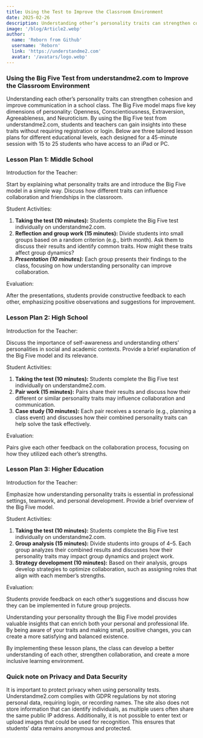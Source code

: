 ```yaml
---
title: Using the Test to Improve the Classroom Environment
date: 2025-02-26
description: Understanding other’s personality traits can strengthen cohesion and improve communication in a school class. Students and teachers can gain insights into these traits without registration or login. Below are three tailored 45 minutes lesson plans for different educational levels.
image: '/blog/Article2.webp'
author:
  name: 'Reborn from Github'
  username: 'Reborn'
  link: 'https://understandme2.com'
  avatar: '/avatars/logo.webp'
---
```


### Using the Big Five Test from understandme2.com to Improve the Classroom Environment

Understanding each other’s personality traits can strengthen cohesion and improve communication in a school class. The Big Five model maps five key dimensions of personality: Openness, Conscientiousness, Extraversion, Agreeableness, and Neuroticism. By using the Big Five test from understandme2.com, students and teachers can gain insights into these traits without requiring registration or login. Below are three tailored lesson plans for different educational levels, each designed for a 45-minute session with 15 to 25 students who have access to an iPad or PC.

### Lesson Plan 1: Middle School

Introduction for the Teacher:

Start by explaining what personality traits are and introduce the Big Five model in a simple way. Discuss how different traits can influence collaboration and friendships in the classroom.

Student Activities:

1. **Taking the test (10 minutes):** Students complete the Big Five test individually on understandme2.com.
2. **Reflection and group work (15 minutes):** Divide students into small groups based on a random criterion (e.g., birth month). Ask them to discuss their results and identify common traits. How might these traits affect group dynamics?
3. ***Presentation (10 minutes):*** Each group presents their findings to the class, focusing on how understanding personality can improve collaboration.

Evaluation:

After the presentations, students provide constructive feedback to each other, emphasizing positive observations and suggestions for improvement.

### Lesson Plan 2: High School

Introduction for the Teacher:

Discuss the importance of self-awareness and understanding others’ personalities in social and academic contexts. Provide a brief explanation of the Big Five model and its relevance.

Student Activities:

1. **Taking the test (10 minutes):** Students complete the Big Five test individually on understandme2.com.
2. **Pair work (15 minutes):** Pairs share their results and discuss how their different or similar personality traits may influence collaboration and communication.
3. **Case study (10 minutes):** Each pair receives a scenario (e.g., planning a class event) and discusses how their combined personality traits can help solve the task effectively.

Evaluation:

Pairs give each other feedback on the collaboration process, focusing on how they utilized each other’s strengths.


### Lesson Plan 3: Higher Education

Introduction for the Teacher:

Emphasize how understanding personality traits is essential in professional settings, teamwork, and personal development. Provide a brief overview of the Big Five model.

Student Activities:
1. **Taking the test (10 minutes):** Students complete the Big Five test individually on understandme2.com.
2. **Group analysis (15 minutes):** Divide students into groups of 4–5. Each group analyzes their combined results and discusses how their personality traits may impact group dynamics and project work.
3. **Strategy development (10 minutes):** Based on their analysis, groups develop strategies to optimize collaboration, such as assigning roles that align with each member’s strengths.

Evaluation:

Students provide feedback on each other’s suggestions and discuss how they can be implemented in future group projects.

Understanding your personality through the Big Five model provides valuable insights that can enrich both your personal and professional life. By being aware of your traits and making small, positive changes, you can create a more satisfying and balanced existence.

By implementing these lesson plans, the class can develop a better understanding of each other, strengthen collaboration, and create a more inclusive learning environment.


### Quick note on Privacy and Data Security

It is important to protect privacy when using personality tests. Understandme2.com complies with GDPR regulations by not storing personal data, requiring login, or recording names. The site also does not store information that can identify individuals, as multiple users often share the same public IP address. Additionally, it is not possible to enter text or upload images that could be used for recognition. This ensures that students’ data remains anonymous and protected.

